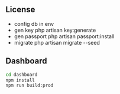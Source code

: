 ## License
- config db in env
- gen key
php artisan key:generate
- gen passport
php artisan passport:install
- migrate
php artisan migrate --seed

## Dashboard
```bash
cd dashboard
npm install
npm run build:prod
```